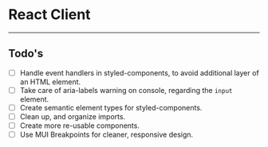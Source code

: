 # React Client

---

## Todo's

- [ ] Handle event handlers in styled-components, to avoid additional layer of an HTML element.
- [ ] Take care of aria-labels warning on console, regarding the `input` element.
- [ ] Create semantic element types for styled-components.
- [ ] Clean up, and organize imports.
- [ ] Create more re-usable components.
- [ ] Use MUI Breakpoints for cleaner, responsive design.